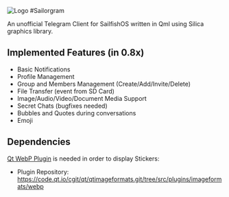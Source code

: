 ![Logo](https://github.com/Dax89/harbour-sailorgram/raw/master/harbour-sailorgram/res/telegram.png)
#Sailorgram

An unofficial Telegram Client for SailfishOS written in Qml using Silica graphics library.

Implemented Features (in 0.8x)
-----
- Basic Notifications
- Profile Management
- Group and Members Management (Create/Add/Invite/Delete)
- File Transfer (event from SD Card)
- Image/Audio/Video/Document Media Support
- Secret Chats (bugfixes needed)
- Bubbles and Quotes during conversations
- Emoji

Dependencies
-----
[Qt WebP Plugin](http://doc.qt.io/qt-5/qtimageformats-index.html) is needed in order to display Stickers:
- Plugin Repository: https://code.qt.io/cgit/qt/qtimageformats.git/tree/src/plugins/imageformats/webp
